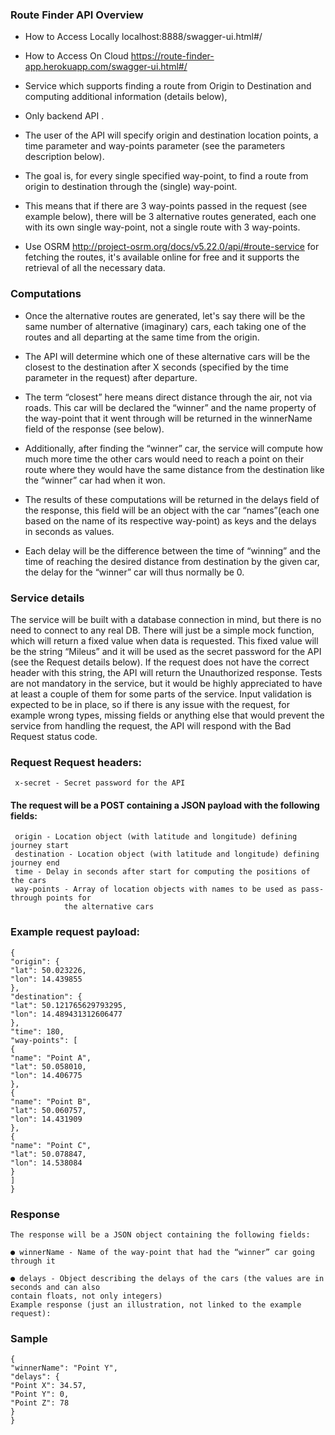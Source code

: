 

### Route Finder API Overview



* How to Access Locally localhost:8888/swagger-ui.html#/
* How to Access On Cloud https://route-finder-app.herokuapp.com/swagger-ui.html#/
	


* Service which supports finding a route from Origin to Destination and computing
additional information (details below), 

* Only backend API .

* The user of the API will specify origin and destination location points, a time parameter
and way-points parameter (see the parameters description below). 

* The goal is, for every single specified way-point, to find a route from origin to destination through the (single) way-point.

* This means that if there are 3 way-points passed in the request (see example below), there will
be 3 alternative routes generated, each one with its own single way-point, not a single route with
3 way-points. 

* Use OSRM http://project-osrm.org/docs/v5.22.0/api/#route-service for fetching the routes, it's available online for free and it supports the retrieval of all the necessary data.

### Computations
* Once the alternative routes are generated, let's say there will be the same number of alternative
(imaginary) cars, each taking one of the routes and all departing at the same time from the
origin. 
* The API will determine which one of these alternative cars will be the closest to the
destination after X seconds (specified by the time parameter in the request) after departure.

* The term “closest” here means direct distance through the air, not via roads. This car will be
declared the “winner” and the name property of the way-point that it went through will be returned
in the winnerName field of the response (see below).

* Additionally, after finding the “winner” car, the service will compute how much more time the
other cars would need to reach a point on their route where they would have the same distance
from the destination like the “winner” car had when it won. 

* The results of these computations will be returned in the delays field of the response, this field will be an object with the car “names”(each one based on the name of its respective way-point) as keys and the delays in seconds as values. 

* Each delay will be the difference between the time of “winning” and the time of reaching
the desired distance from destination by the given car, the delay for the “winner” car will thus
normally be 0.

### Service details

The service will be built with a database connection in mind, but there is no need to connect to
any real DB. 
There will just be a simple mock function, which will return a fixed value when data
is requested. 
This fixed value will be the string “Mileus” and it will be used as the secret
password for the API (see the Request details below). 
If the request does not have the correct header with this string, the API will return the Unauthorized response.
Tests are not mandatory in the service, but it would be highly appreciated to have at least a
couple of them for some parts of the service.
Input validation is expected to be in place, so if there is any issue with the request, for example
wrong types, missing fields or anything else that would prevent the service from handling the
request, the API will respond with the Bad Request status code.

### Request Request headers:
	 x-secret - Secret password for the API
#### The request will be a POST containing a JSON payload with the following fields:
	 origin - Location object (with latitude and longitude) defining journey start
	 destination - Location object (with latitude and longitude) defining journey end
	 time - Delay in seconds after start for computing the positions of the cars
	 way-points - Array of location objects with names to be used as pass-through points for
				the alternative cars

### Example request payload:

	{
	"origin": {
	"lat": 50.023226,
	"lon": 14.439855
	},
	"destination": {
	"lat": 50.121765629793295,
	"lon": 14.489431312606477
	},
	"time": 180,
	"way-points": [
	{
	"name": "Point A",
	"lat": 50.058010,
	"lon": 14.406775
	},
	{
	"name": "Point B",
	"lat": 50.060757,
	"lon": 14.431909
	},
	{
	"name": "Point C",
	"lat": 50.078847,
	"lon": 14.538084
	}
	]
	}

### Response
	
	The response will be a JSON object containing the following fields:
	
	● winnerName - Name of the way-point that had the “winner” car going through it
	
	● delays - Object describing the delays of the cars (the values are in seconds and can also
	contain floats, not only integers)
	Example response (just an illustration, not linked to the example request):

### Sample
	{
	"winnerName": "Point Y",
	"delays": {
	"Point X": 34.57,
	"Point Y": 0,
	"Point Z": 78
	}
	}